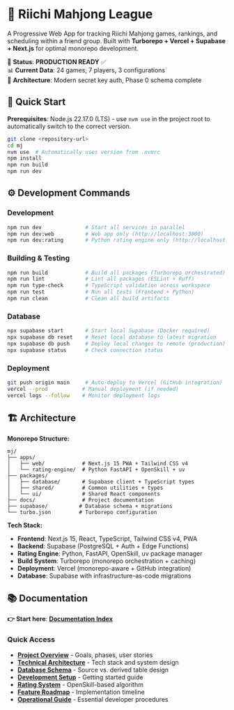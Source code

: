 # 🎌 Riichi Mahjong League

A Progressive Web App for tracking Riichi Mahjong games, rankings, and scheduling within a friend group. Built with **Turborepo + Vercel + Supabase + Next.js** for optimal monorepo development.

🎯 **Status**: **PRODUCTION READY** ✅  
📊 **Current Data**: 24 games, 7 players, 3 configurations  
🔧 **Architecture**: Modern secret key auth, Phase 0 schema complete

## 🚀 Quick Start

**Prerequisites**: Node.js 22.17.0 (LTS) - use `nvm use` in the project root to automatically switch to the correct version.

```bash
git clone <repository-url>
cd mj
nvm use  # Automatically uses version from .nvmrc
npm install
npm run build
npm run dev
```

## ⚙️ Development Commands

### **Development**

```bash
npm run dev              # Start all services in parallel
npm run dev:web          # Web app only (http://localhost:3000)
npm run dev:rating       # Python rating engine only (http://localhost:8000)
```

### **Building & Testing**

```bash
npm run build            # Build all packages (Turborepo orchestrated)
npm run lint             # Lint all packages (ESLint + Ruff)
npm run type-check       # TypeScript validation across workspace
npm run test             # Run all tests (Frontend + Python)
npm run clean            # Clean all build artifacts
```

### **Database**

```bash
npx supabase start       # Start local Supabase (Docker required)
npx supabase db reset    # Reset local database to latest migration
npx supabase db push     # Deploy local changes to remote (production)
npx supabase status      # Check connection status
```

### **Deployment**

```bash
git push origin main     # Auto-deploy to Vercel (GitHub integration)
vercel --prod           # Manual deployment (if needed)
vercel logs --follow    # Monitor deployment logs
```

## 🏗️ Architecture

**Monorepo Structure:**

```
mj/
├── apps/
│   ├── web/            # Next.js 15 PWA + Tailwind CSS v4
│   └── rating-engine/  # Python FastAPI + OpenSkill + uv
├── packages/
│   ├── database/       # Supabase client + TypeScript types
│   ├── shared/         # Common utilities + types
│   └── ui/             # Shared React components
├── docs/               # Project documentation
├── supabase/          # Database schema + migrations
└── turbo.json         # Turborepo configuration
```

**Tech Stack:**

- **Frontend**: Next.js 15, React, TypeScript, Tailwind CSS v4, PWA
- **Backend**: Supabase (PostgreSQL + Auth + Edge Functions)
- **Rating Engine**: Python, FastAPI, OpenSkill, uv package manager
- **Build System**: Turborepo (monorepo orchestration + caching)
- **Deployment**: Vercel (monorepo-aware + GitHub integration)
- **Database**: Supabase with infrastructure-as-code migrations

## 📚 Documentation

**👉 Start here**: [**Documentation Index**](./docs/README.md)

### Quick Access

- [**Project Overview**](./docs/01-project-overview.md) - Goals, phases, user stories
- [**Technical Architecture**](./docs/02-technical-architecture.md) - Tech stack and system design
- [**Database Schema**](./docs/03-database-schema.md) - Source vs. derived table design
- [**Development Setup**](./docs/04-development-setup.md) - Getting started guide
- [**Rating System**](./docs/05-rating-system.md) - OpenSkill-based algorithm
- [**Feature Roadmap**](./docs/06-feature-roadmap.md) - Implementation timeline
- [**Operational Guide**](./docs/08-operational-guide.md) - Essential developer procedures

